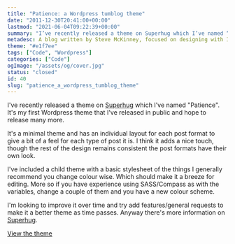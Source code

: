 ```yaml
---
title: "Patience: a Wordpress tumblog theme"
date: "2011-12-30T20:41:00+00:00"
lastmod: "2021-06-04T09:22:39+00:00"
summary: "I’ve recently released a theme on Superhug which I’ve named “Patience”. It’s my first Wordpress theme that I’ve released in public and hope to release many more."
metadesc: A blog written by Steve McKinney, focused on designing with Illustrator and writing maintainable CSS."
theme: "#e1f7ee"
tags: ["Code", "Wordpress"]
categories: ["Code"]
ogImage: "/assets/og/cover.jpg"
status: "closed"
id: 40
slug: "patience_a_wordpress_tumblog_theme"
---
```


I've recently released a theme on [Superhug](http://superhug.com) which I've named "Patience". It's my first Wordpress theme that I've released in public and hope to release many more. 

It's a minimal theme and has an individual layout for each post format to give a bit of a feel for each type of post it is. I think it adds a nice touch, though the rest of the design remains consistent the post formats have their own look. 

I've included a child theme with a basic stylesheet of the things I generally recommend you change colour wise. Which should make it a breeze for editing. More so if you have experience using SASS/Compass as with the variables, change a couple of them and you have a new colour scheme. 

I'm looking to improve it over time and try add features/general requests to make it a better theme as time passes. Anyway there's more information on [Superhug](http://superhug.com/designs/patience).

[View the theme](http://www.superhug.com/designs/patience/preview)
